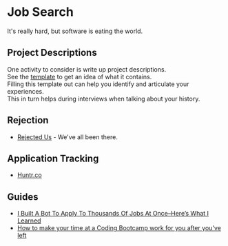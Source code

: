 # Job Search

It's really hard, but software is eating the world.

## Project Descriptions

One activity to consider is write up project descriptions.  
See the [template](../assets/project-notes-template.md) to get an idea of what it contains.  
Filling this template out can help you identify and articulate your experiences.  
This in turn helps during interviews when talking about your history.

## Rejection

- [Rejected Us](https://rejected.us/) - We've all been there.

## Application Tracking

- [Huntr.co](https://huntr.co/)

## Guides

- [I Built A Bot To Apply To Thousands Of Jobs At Once–Here’s What I Learned](https://www.fastcompany.com/3069166/i-built-a-bot-to-apply-to-thousands-of-jobs-at-once-heres-what-i-learned)
- [How to make your time at a Coding Bootcamp work for you after you've left](https://dev.to/llemonggang/how-to-make-your-time-at-a-coding-bootcamp-work-for-you-after-youve-leftan-honest-yet-optimistic-guide)

